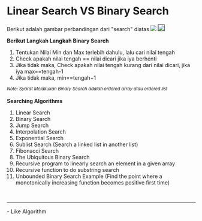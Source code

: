 # Linear Search VS Binary Search
Berikut adalah gambar perbandingan dari "search" diatas 
<img src="https://4.bp.blogspot.com/-sSdozJ5kIjQ/XLF08XSifpI/AAAAAAAAAc4/L4MPwWBW1Ao13ClrGoWrTUbG1CPu0VKhgCLcBGAs/s640/linear%2Bsearch%2Bvs%2Bbinary%2Bsearch.gif">
<img src="https://1.bp.blogspot.com/-hM0dIAGzBtQ/XLF0604OvyI/AAAAAAAAAc0/hmGhAxGDBAkb_5NktT3f16VxOIApqJ3ugCLcBGAs/s640/step%2Bby%2Bstep%2Bbinary%2Bsearch.gif" border="1">

<b>Berikut Langkah Langkah Binary Search</b>
<ol>
  <li>Tentukan Nilai Min dan Max terlebih dahulu, lalu cari nilai tengah</li>
  <li>Check apakah nilai tengah == nilai dicari jika iya berhenti</li>
  <li>Jika tidak maka, Check apakah nilai tengah kurang dari nilai dicari, jika iya max==tengah-1</li>
  <li>Jika tidak maka, min==tengah+1</li>
</ol>
<small><i>
Note: Syarat Melakukan Binary Search adalah ordered array atau ordered list
  </i></small>
<br/>
<br/>
<b>Searching Algorithms</b>
<ol>
<li>Linear Search</li>
<li>Binary Search</li>
<li>Jump Search</li>
<li>Interpolation Search</li>
<li>Exponential Search</li>
<li>Sublist Search (Search a linked list in another list)</li>
<li>Fibonacci Search</li>
<li>The Ubiquitous Binary Search</li>
<li>Recursive program to linearly search an element in a given array</li>
<li>Recursive function to do substring search</li>
<li>Unbounded Binary Search Example (Find the point where a monotonically increasing function becomes positive first time)</li>
</ol>
<br/><hr/>
- Like Algorithm
